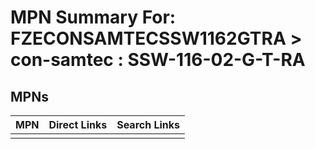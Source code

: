 



# MPN Summary For: FZECONSAMTECSSW1162GTRA > con-samtec : SSW-116-02-G-T-RA

## MPNs
  

|MPN|Direct Links|Search Links|
| :--- | :--- | :--- |
||||
